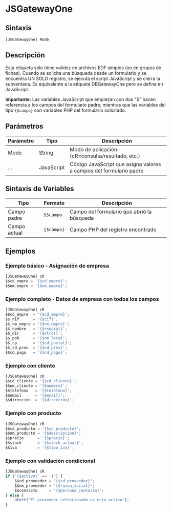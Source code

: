 # JSGatewayOne

## Sintaxis

```
[JSGatewayOne] Mode
```

## Descripción

Esta etiqueta sólo tiene validez en archivos EDF simples (no en grupos de fichas). Cuando se solicita una búsqueda desde un formulario y se encuentra UN SOLO registro, se ejecuta el script JavaScript y se cierra la subventana. Es equivalente a la etiqueta DBGatewayOne pero se define en JavaScript.

**Importante:** Las variables JavaScript que empiezan con dos "$" hacen referencia a los campos del formulario padre, mientras que las variables del tipo `{$campo}` son variables PHP del formulario solicitado.

## Parámetros

| Parámetro | Tipo | Descripción |
|-----------|------|-------------|
| Mode | String | Modo de aplicación (cR=consulta/resultado, etc.) |
| ... | JavaScript | Código JavaScript que asigna valores a campos del formulario padre |

## Sintaxis de Variables

| Tipo | Formato | Descripción |
|------|---------|-------------|
| Campo padre | `$$campo` | Campo del formulario que abrió la búsqueda |
| Campo actual | `{$campo}` | Campo PHP del registro encontrado |

## Ejemplos

### Ejemplo básico - Asignación de empresa
```javascript
[JSGatewayOne] cR
$$cd_empre = '{$cd_empre}';
$$nm_empre = '{$nm_empre}';
```

### Ejemplo completo - Datos de empresa con todos los campos
```javascript
[JSGatewayOne] cR
$$cd_empre  = '{$cd_empre}';
$$_nif      = '{$cif}';
$$_nm_empre = '{$nm_empre}';
$$_nombre   = '{$rsocial}';
$$_dir      = '{$otros}';
$$_pob      = '{$nm_loca}';
$$_cp       = '{$cd_postal}';
$$_cd_prov  = '{$cd_prov}';
$$cd_pago   = '{$cd_pago}';
```

### Ejemplo con cliente
```javascript
[JSGatewayOne] cR
$$cd_cliente = '{$cd_cliente}';
$$nm_cliente = '{$nombre}';
$$telefono   = '{$telefono}';
$$email      = '{$email}';
$$direccion  = '{$direccion}';
```

### Ejemplo con producto
```javascript
[JSGatewayOne] cR
$$cd_producto = '{$cd_producto}';
$$nm_producto = '{$descripcion}';
$$precio      = '{$precio}';
$$stock       = '{$stock_actual}';
$$iva         = '{$tipo_iva}';
```

### Ejemplo con validación condicional
```javascript
[JSGatewayOne] cR
if ('{$activo}' == '1') {
    $$cd_proveedor = '{$cd_proveedor}';
    $$nm_proveedor = '{$razon_social}';
    $$contacto     = '{$persona_contacto}';
} else {
    alert('El proveedor seleccionado no está activo');
}
```
